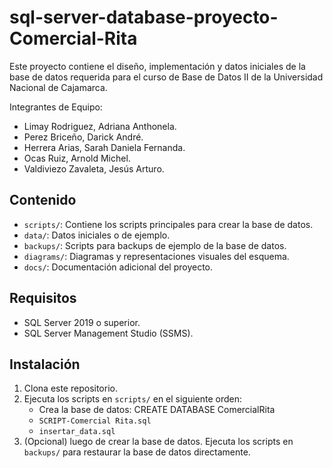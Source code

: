 # sql-server-database-proyecto-Comercial-Rita
Este proyecto contiene el diseño, implementación y datos iniciales de la base de datos requerida para el curso de Base de Datos II de la Universidad Nacional de Cajamarca.

Integrantes de Equipo:
- Limay Rodriguez, Adriana Anthonela.
- Perez Briceño, Darick André.
- Herrera Arias, Sarah Daniela Fernanda.
- Ocas Ruiz, Arnold Michel.
- Valdiviezo Zavaleta, Jesús Arturo.

## Contenido  
- `scripts/`: Contiene los scripts principales para crear la base de datos.  
- `data/`: Datos iniciales o de ejemplo.  
- `backups/`: Scripts para backups de ejemplo de la base de datos.  
- `diagrams/`: Diagramas y representaciones visuales del esquema.  
- `docs/`: Documentación adicional del proyecto.  

## Requisitos  
- SQL Server 2019 o superior.  
- SQL Server Management Studio (SSMS).  

## Instalación  
1. Clona este repositorio.  
2. Ejecuta los scripts en `scripts/` en el siguiente orden:  
    - Crea la base de datos: CREATE DATABASE ComercialRita
    - `SCRIPT-Comercial Rita.sql`
    - `insertar_data.sql`  
3. (Opcional) luego de crear la base de datos. Ejecuta los scripts en `backups/` para restaurar la base de datos directamente.
